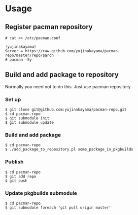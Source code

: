 Usage
=====

Register pacman repository
---------------------

    # cat >> /etc/pacman.conf
    
    [yujinakayama]
    Server = https://raw.github.com/yujinakayama/pacman-repo/master/repo/$arch
    # pacman -Sy


Build and add package to repository
-----------------------------------
Normally you need not to do this.
Just use pacman repository.

### Set up

    $ git clone git@github.com:yujinakayama/pacman-repo.git
    $ cd pacman-repo
    $ git submodule init
    $ git submodule update


### Build and add package

    $ cd pacman-repo
    $ ./add_package_to_repository.pl some_package_in_pkgbuilds


### Publish

    $ cd pacman-repo
    $ git add repo
    $ git push


### Update pkgbuilds submodule

    $ cd pacman-repo
    $ git submodule foreach 'git pull origin master'
